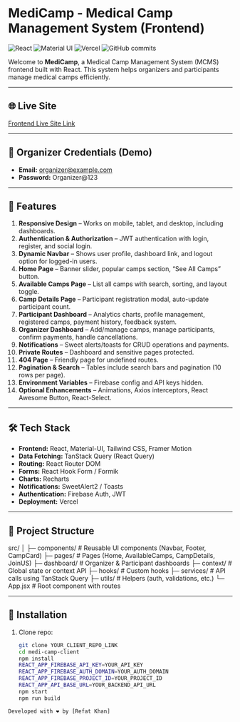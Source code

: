 # MediCamp - Medical Camp Management System (Frontend)

![React](https://img.shields.io/badge/React-17.0.2-blue?logo=react)
![Material UI](https://img.shields.io/badge/Material--UI-5.15.0-brightgreen?logo=mui)
![Vercel](https://img.shields.io/badge/Vercel-Deployment-black?logo=vercel)
![GitHub commits](https://img.shields.io/badge/Commits-20+-yellow)

Welcome to **MediCamp**, a Medical Camp Management System (MCMS) frontend built with React. This system helps organizers and participants manage medical camps efficiently.

---

## 🌐 Live Site

[Frontend Live Site Link](https://medical-camp-37f24.web.app/)

---

## 👤 Organizer Credentials (Demo)

- **Email:** organizer@example.com
- **Password:** Organizer@123

---

## 🔑 Features

1. **Responsive Design** – Works on mobile, tablet, and desktop, including dashboards.
2. **Authentication & Authorization** – JWT authentication with login, register, and social login.
3. **Dynamic Navbar** – Shows user profile, dashboard link, and logout option for logged-in users.
4. **Home Page** – Banner slider, popular camps section, “See All Camps” button.
5. **Available Camps Page** – List all camps with search, sorting, and layout toggle.
6. **Camp Details Page** – Participant registration modal, auto-update participant count.
7. **Participant Dashboard** – Analytics charts, profile management, registered camps, payment history, feedback system.
8. **Organizer Dashboard** – Add/manage camps, manage participants, confirm payments, handle cancellations.
9. **Notifications** – Sweet alerts/toasts for CRUD operations and payments.
10. **Private Routes** – Dashboard and sensitive pages protected.
11. **404 Page** – Friendly page for undefined routes.
12. **Pagination & Search** – Tables include search bars and pagination (10 rows per page).
13. **Environment Variables** – Firebase config and API keys hidden.
14. **Optional Enhancements** – Animations, Axios interceptors, React Awesome Button, React-Select.

---

## 🛠 Tech Stack

- **Frontend:** React, Material-UI, Tailwind CSS, Framer Motion
- **Data Fetching:** TanStack Query (React Query)
- **Routing:** React Router DOM
- **Forms:** React Hook Form / Formik
- **Charts:** Recharts
- **Notifications:** SweetAlert2 / Toasts
- **Authentication:** Firebase Auth, JWT
- **Deployment:** Vercel

---

## 📁 Project Structure

src/
│
├─ components/ # Reusable UI components (Navbar, Footer, CampCard)
├─ pages/ # Pages (Home, AvailableCamps, CampDetails, JoinUS)
├─ dashboard/ # Organizer & Participant dashboards
├─ context/ # Global state or context API
├─ hooks/ # Custom hooks
├─ services/ # API calls using TanStack Query
├─ utils/ # Helpers (auth, validations, etc.)
└─ App.jsx # Root component with routes

---

## 🔧 Installation

1. Clone repo:
   ```bash
   git clone YOUR_CLIENT_REPO_LINK
   cd medi-camp-client
   npm install
   REACT_APP_FIREBASE_API_KEY=YOUR_API_KEY
   REACT_APP_FIREBASE_AUTH_DOMAIN=YOUR_AUTH_DOMAIN
   REACT_APP_FIREBASE_PROJECT_ID=YOUR_PROJECT_ID
   REACT_APP_API_BASE_URL=YOUR_BACKEND_API_URL
   npm start
   npm run build
 ```
 Developed with ❤️ by [Refat Khan]
